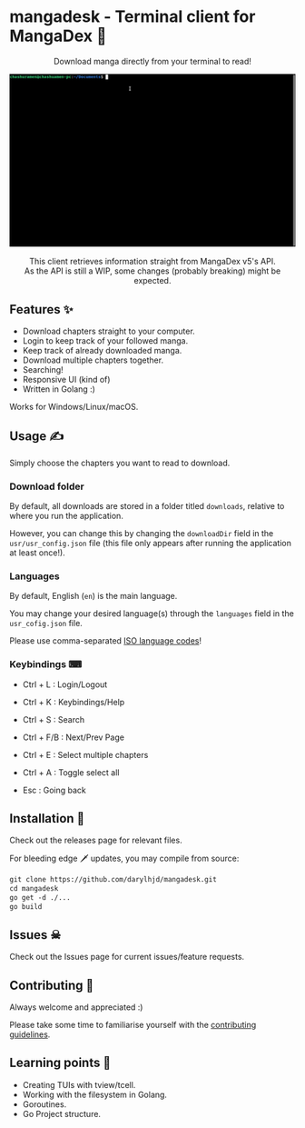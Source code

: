 # mangadesk - Terminal client for MangaDex 📖

<p align="center">Download manga directly from your terminal to read!</p>

<img src="assets/demo.gif" alt="">

<p align="center">This client retrieves information straight from MangaDex v5's API. <br>As the API is still a WIP, some changes (probably breaking) might be expected.</p>

## Features ✨

- Download chapters straight to your computer.
- Login to keep track of your followed manga.
- Keep track of already downloaded manga.
- Download multiple chapters together.
- Searching!
- Responsive UI (kind of)
- Written in Golang :)

Works for Windows/Linux/macOS.

## Usage ✍

Simply choose the chapters you want to read to download.

### Download folder

By default, all downloads are stored in a folder titled `downloads`, relative to where you run the application.

However, you can change this by changing the `downloadDir` field in the `usr/usr_config.json` file (this file only
appears after running the application at least once!).

### Languages

By default, English (`en`) is the main language.

You may change your desired language(s) through the `languages` field in the `usr_cofig.json` file.

Please use comma-separated [ISO language codes](https://www.andiamo.co.uk/resources/iso-language-codes/)!


### Keybindings ⌨

- Ctrl + L   : Login/Logout
- Ctrl + K   : Keybindings/Help
- Ctrl + S   : Search
- Ctrl + F/B : Next/Prev Page


- Ctrl + E   : Select multiple chapters
- Ctrl + A   : Toggle select all


- Esc        : Going back

## Installation 🔧

Check out the releases page for relevant files.

For bleeding edge 🗡 updates, you may compile from source:

```
git clone https://github.com/darylhjd/mangadesk.git
cd mangadesk
go get -d ./...
go build
```

## Issues ☠

Check out the Issues page for current issues/feature requests.

## Contributing 🤝

Always welcome and appreciated :)

Please take some time to familiarise yourself with the [contributing guidelines](.github/CONTRIBUTING.md).

## Learning points 🧠

- Creating TUIs with tview/tcell.
- Working with the filesystem in Golang.
- Goroutines.
- Go Project structure.
